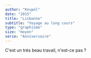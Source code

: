 ```yaml
---
author: "Knupel"
date: "2015"
title: "Lisbonne"
subtitle: "Voyage au long cours"
type: "graphisme"
size: "moyen"
serie: "Anniversaire"
---
```


C'est un très beau travail, n'est-ce pas ?
